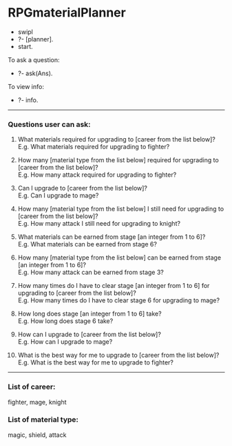 # RPGmaterialPlanner
* swipl 
* ?- [planner].
* start.

To ask a question: 
* ?- ask(Ans).

To view info: 
* ?- info.
---

### Questions user can ask:
1. What materials required for upgrading to [career from the list below]?
<br />E.g. What materials required for upgrading to fighter?

2. How many [material type from the list below] required for upgrading to [career from the list below]?
<br />E.g. How many attack required for upgrading to fighter?


3. Can I upgrade to [career from the list below]?
<br />E.g. Can I upgrade to mage?


4. How many [material type from the list below] I still need for upgrading to [career from the list below]?
<br />E.g. How many attack I still need for upgrading to knight?


5. What materials can be earned from stage [an integer from 1 to 6]?
<br/> E.g. What materials can be earned from stage 6?


6. How many [material type from the list below] can be earned from stage [an integer from 1 to 6]?
<br/>E.g. How many attack can be earned from stage 3?


7. How many times do I have to clear stage [an integer from 1 to 6] for upgrading to [career from the list below]?
<br/>E.g. How many times do I have to clear stage 6 for upgrading to mage?


8. How long does stage [an integer from 1 to 6] take?
<br/>E.g. How long does stage 6 take?

9. How can I upgrade to [career from the list below]?
<br/>E.g. How can I upgrade to mage?

10. What is the best way for me to upgrade to [career from the list below]?
<br/>E.g. What is the best way for me to upgrade to fighter?

---

### List of career: 
fighter, mage, knight

### List of material type: 
magic, shield, attack

